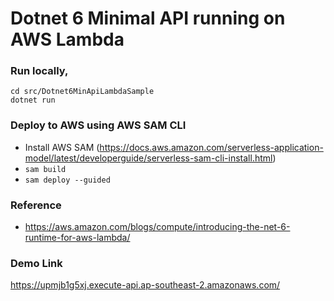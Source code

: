 # Dotnet 6 Minimal API running on AWS Lambda

### Run locally,

    cd src/Dotnet6MinApiLambdaSample
    dotnet run
    
### Deploy to AWS using AWS SAM CLI
- Install AWS SAM (https://docs.aws.amazon.com/serverless-application-model/latest/developerguide/serverless-sam-cli-install.html)
- ```sam build```
- ```sam deploy --guided```

### Reference
- https://aws.amazon.com/blogs/compute/introducing-the-net-6-runtime-for-aws-lambda/

### Demo Link

https://upmjb1g5xj.execute-api.ap-southeast-2.amazonaws.com/
